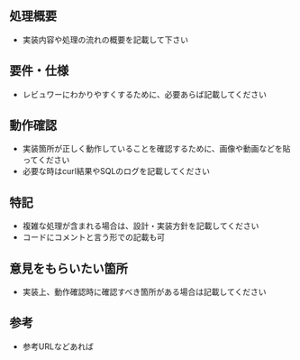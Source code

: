 ## 処理概要
- 実装内容や処理の流れの概要を記載して下さい

## 要件・仕様
- レビュワーにわかりやすくするために、必要あらば記載してください

## 動作確認
- 実装箇所が正しく動作していることを確認するために、画像や動画などを貼ってください
- 必要な時はcurl結果やSQLのログを記載してください

## 特記
- 複雑な処理が含まれる場合は、設計・実装方針を記載してください
- コードにコメントと言う形での記載も可

## 意見をもらいたい箇所 
- 実装上、動作確認時に確認すべき箇所がある場合は記載してください

## 参考
- 参考URLなどあれば
